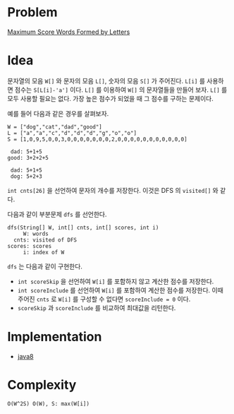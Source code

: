 # Problem

[Maximum Score Words Formed by Letters](https://leetcode.com/problems/maximum-score-words-formed-by-letters/)

# Idea

문자열의 모음 `W[]` 와 문자의 모음 `L[]`, 숫자의 모음 `S[]` 가
주어진다.  `L[i]` 를 사용하면 점수는 `S[L[i]-'a']` 이다. `L[]` 를
이용하여 `W[]` 의 문자열들을 만들어 보자. `L[]` 를 모두 사용할 필요는
없다. 가장 높은 점수가 되었을 때 그 점수를 구하는 문제이다.

예를 들어 다음과 같은 경우를 살펴보자.

```
W = ["dog","cat","dad","good"]
L = ["a","a","c","d","d","d","g","o","o"]
S = [1,0,9,5,0,0,3,0,0,0,0,0,0,0,2,0,0,0,0,0,0,0,0,0,0,0]

 dad: 5+1+5
good: 3+2+2+5

 dad: 5+1+5
 dog: 5+2+3
```

`int cnts[26]` 을 선언하여 문자의 개수를 저장한다. 이것은 DFS 의
`visited[]` 와 같다.

다음과 같이 부분문제 `dfs` 를 선언한다.

```
dfs(String[] W, int[] cnts, int[] scores, int i)
     W: words
  cnts: visited of DFS
scores: scores
     i: index of W
```

`dfs` 는 다음과 같이 구현한다.

* `int scoreSkip` 을 선언하여 `W[i]` 를 포함하지 않고 계산한 점수를
저장한다.  
* `int scoreInclude` 를 선언하여 `W[i]` 를 포함하여 계산한
점수를 저장한다. 이때 주어진 `cnts` 로 `W[i]` 를 구성할 수 없다면
`scoreInclude = 0` 이다.
* `scoreSkip` 과 `scoreInclude` 를 비교하여 최대값을 리턴한다.

# Implementation

* [java8](Solution.java)

# Complexity

```
O(W^2S) O(W), S: max(W[i])
```

